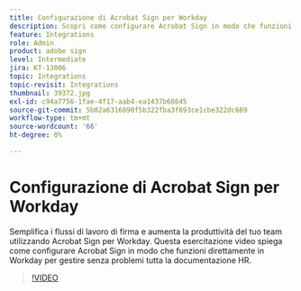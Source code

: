 ```yaml
---
title: Configurazione di Acrobat Sign per Workday
description: Scopri come configurare Acrobat Sign in modo che funzioni direttamente in Workday per gestire senza problemi tutti i documenti HR
feature: Integrations
role: Admin
product: adobe sign
level: Intermediate
jira: KT-13006
topic: Integrations
topic-revisit: Integrations
thumbnail: 39372.jpg
exl-id: c94a7756-1fae-4f17-aab4-ea1437b68645
source-git-commit: 5b02a6316890f5b322fba3f693ce1cbe322dc669
workflow-type: tm+mt
source-wordcount: '66'
ht-degree: 0%

---
```


# Configurazione di Acrobat Sign per Workday

Semplifica i flussi di lavoro di firma e aumenta la produttività del tuo team utilizzando Acrobat Sign per Workday. Questa esercitazione video spiega come configurare Acrobat Sign in modo che funzioni direttamente in Workday per gestire senza problemi tutta la documentazione HR.

>[!VIDEO](https://video.tv.adobe.com/v/39372?quality=12&learn=on&hidetitle=true)
